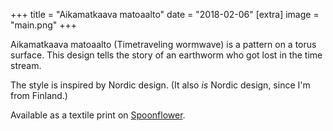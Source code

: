 +++
title = "Aikamatkaava matoaalto"
date = "2018-02-06"
[extra]
image = "main.png"
+++

Aikamatkaava matoaalto (Timetraveling wormwave) is a pattern on a torus surface. This design tells the story of an earthworm who got lost in the time stream.

The style is inspired by Nordic design. (It also _is_ Nordic design, since I'm from Finland.)

Available as a textile print on [Spoonflower](https://www.spoonflower.com/designs/7863030-time-traveling-worm-wave-by-moellikkae).
